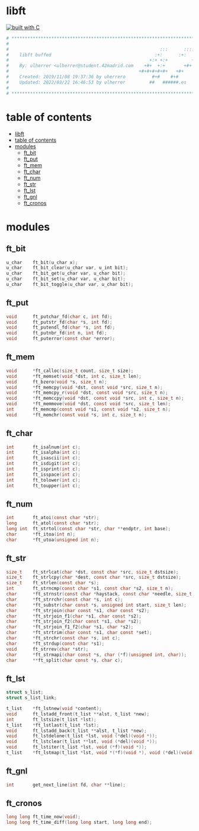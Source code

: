 # libft

[![built with C](https://img.shields.io/badge/built%20with-C-blue.svg)](https://docs.microsoft.com/es-es/cpp/c-language/?view=msvc-170)

```Makefile
# **************************************************************************** #
#                                                                              #
#                                                         :::      ::::::::    #
#    libft buffed                                       :+:      :+:    :+:    #
#                                                     +:+ +:+         +:+      #
#    By: ulherrer <ulherrer@student.42madrid.com    +#+  +:+       +#+         #
#                                                 +#+#+#+#+#+   +#+            #
#    Created: 2019/11/08 19:37:36 by uherrero          #+#    #+#              #
#    Updated: 2022/03/22 16:46:53 by ulherrer         ##   ######.es           #
#                                                                              #
# **************************************************************************** #
```

# table of contents

- [libft](#libft)
- [table of contents](#table-of-contents)
- [modules](#modules)
  - [ft_bit](#ft_bit)
  - [ft_put](#ft_put)
  - [ft_mem](#ft_mem)
  - [ft_char](#ft_char)
  - [ft_num](#ft_num)
  - [ft_str](#ft_str)
  - [ft_lst](#ft_lst)
  - [ft_gnl](#ft_gnl)
  - [ft_cronos](#ft_cronos)

# modules

## ft_bit

```C
u_char    ft_bit(u_char x);
u_char    ft_bit_clear(u_char var, u_int bit);
u_char    ft_bit_get(u_char var, u_char bit);
u_char    ft_bit_set(u_char var, u_char bit);
u_char    ft_bit_toggle(u_char var, u_char bit);
```

## ft_put

```C
void      ft_putchar_fd(char c, int fd);
void      ft_putstr_fd(char *s, int fd);
void      ft_putendl_fd(char *s, int fd);
void      ft_putnbr_fd(int n, int fd);
void      ft_puterror(const char *error);
```

## ft_mem

```C
void      *ft_calloc(size_t count, size_t size);
void      *ft_memset(void *dst, int c, size_t len);
void      ft_bzero(void *s, size_t n);
void      *ft_memcpy(void *dst, const void *src, size_t n);
void      *ft_memcpy_r(void *dst, const void *src, size_t n);
void      *ft_memccpy(void *dst, const void *src, int c, size_t n);
void      *ft_memmove(void *dst, const void *src, size_t len);
int       ft_memcmp(const void *s1, const void *s2, size_t n);
void      *ft_memchr(const void *s, int c, size_t n);
```

## ft_char

```C
int       ft_isalnum(int c);
int       ft_isalpha(int c);
int       ft_isascii(int c);
int       ft_isdigit(int c);
int       ft_isprint(int c);
int       ft_isspace(int c);
int       ft_tolower(int c);
int       ft_toupper(int c);
```

## ft_num

```C
int       ft_atoi(const char *str);
long      ft_atol(const char *str);
long int  ft_strtol(const char *str, char **endptr, int base);
char      *ft_itoa(int n);
char      *ft_utoa(unsigned int n);
```

## ft_str

```C
size_t    ft_strlcat(char *dst, const char *src, size_t dstsize);
size_t    ft_strlcpy(char *dest, const char *src, size_t dstsize);
size_t    ft_strlen(const char *s);
int       ft_strncmp(const char *s1, const char *s2, size_t n);
char      *ft_strnstr(const char *haystack, const char *needle, size_t len);
char      *ft_strrchr(const char *s, int c);
char      *ft_substr(char const *s, unsigned int start, size_t len);
char      *ft_strjoin(char const *s1, char const *s2);
char      *ft_strjoin_f1(char *s1, char const *s2);
char      *ft_strjoin_f2(char const *s1, char *s2);
char      *ft_strjoin_f1_f2(char *s1, char *s2);
char      *ft_strtrim(char const *s1, char const *set);
char      *ft_strchr(const char *s, int c);
char      *ft_strdup(const char *s1);
void      ft_strrev(char *str);
char      *ft_strmapi(char const *s, char (*f)(unsigned int, char));
char      **ft_split(char const *s, char c);
```

## ft_lst

```C
struct s_list;
struct s_list_link;

t_list    *ft_lstnew(void *content);
void      ft_lstadd_front(t_list **alst, t_list *new);
int       ft_lstsize(t_list *lst);
t_list    *ft_lstlast(t_list *lst);
void      ft_lstadd_back(t_list **alst, t_list *new);
void      ft_lstdelone(t_list *lst, void (*del)(void *));
void      ft_lstclear(t_list **lst, void (*del)(void *));
void      ft_lstiter(t_list *lst, void (*f)(void *));
t_list    *ft_lstmap(t_list *lst, void *(*f)(void *), void (*del)(void *));
```

## ft_gnl

```C
int       get_next_line(int fd, char **line);
```

## ft_cronos

```C
long long ft_time_now(void);
long long ft_time_diff(long long start, long long end);
```
